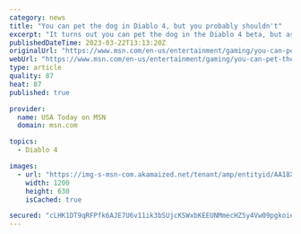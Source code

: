 ```yaml
---
category: news
title: "You can pet the dog in Diablo 4, but you probably shouldn't"
excerpt: "It turns out you can pet the dog in the Diablo 4 beta, but as one unlucky fan found out, you might not want to"
publishedDateTime: 2023-03-22T13:13:20Z
originalUrl: "https://www.msn.com/en-us/entertainment/gaming/you-can-pet-the-dog-in-diablo-4-but-you-probably-shouldnt/ar-AA18XrAw"
webUrl: "https://www.msn.com/en-us/entertainment/gaming/you-can-pet-the-dog-in-diablo-4-but-you-probably-shouldnt/ar-AA18XrAw"
type: article
quality: 87
heat: 87
published: true

provider:
  name: USA Today on MSN
  domain: msn.com

topics:
  - Diablo 4

images:
  - url: "https://img-s-msn-com.akamaized.net/tenant/amp/entityid/AA18Xgsc.img?h=630&w=1200&m=6&q=60&o=t&l=f&f=jpg"
    width: 1200
    height: 630
    isCached: true

secured: "cLHK1DT9qRFPfk6AJE7U6v11ik3bSUjcKSWxbKEEUNMmecHZ5y4Vw09pgkoieLnzQqSedOJLGrGyFAJCc1nR/QyOW7J4vjcRnzZkxVygbZXDqzxqiK70DBJ3sEuZL0n1PsZwyXNvxD/5GCIBZz5MlxC3nSj45HW+bZRIp2aRdMdDelMQpcnKYPD67niAWDfCv8/ixCkKTnA+lb4FsaDaA6wDrHSzCtRphQU5OgUNVPPhn+6Ehz1sDZo5bAIDLsTBS2946RU5VclqM1DcI7GQm8Bh0aDDK1w6dQFHU+4eJD319U0DaMPzQyx4NnBNJgIGwh1+ADvMeCbk9TDA8thKbbrbAWStD7Lz8b7tOedvv+4=;KdsvSfCXvP+56ygvvN9BPg=="
---
```


